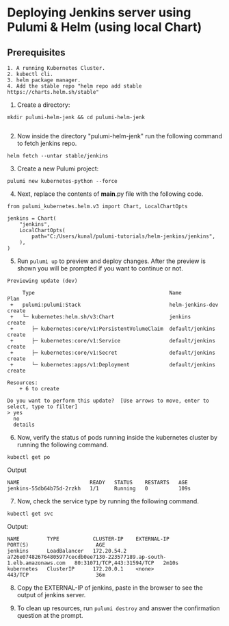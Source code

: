 # Deploying Jenkins server using Pulumi & Helm (using local Chart) 

## Prerequisites
```
1. A running Kubernetes Cluster.
2. kubectl cli.
3. helm package manager.
4. Add the stable repo "helm repo add stable https://charts.helm.sh/stable"

```

1. Create a directory:

```
mkdir pulumi-helm-jenk && cd pulumi-helm-jenk
  
```
2. Now inside the directory "pulumi-helm-jenk" run the following command to fetch jenkins repo.
```
helm fetch --untar stable/jenkins

```
3. Create a new Pulumi project:

```
pulumi new kubernetes-python --force

```
4. Next, replace the contents of __main__.py file with the following code.

```
from pulumi_kubernetes.helm.v3 import Chart, LocalChartOpts

jenkins = Chart(
    "jenkins",
    LocalChartOpts(
        path="C:/Users/kunal/pulumi-tutorials/helm-jenkins/jenkins",
    ),
)

```

5. Run `pulumi up` to preview and deploy changes.  After the preview is shown you will be
    prompted if you want to continue or not.
```
Previewing update (dev)

     Type                                            Name              Plan
 +   pulumi:pulumi:Stack                             helm-jenkins-dev  create
 +   └─ kubernetes:helm.sh/v3:Chart                  jenkins           create
 +      ├─ kubernetes:core/v1:PersistentVolumeClaim  default/jenkins   create
 +      ├─ kubernetes:core/v1:Service                default/jenkins   create
 +      ├─ kubernetes:core/v1:Secret                 default/jenkins   create
 +      └─ kubernetes:apps/v1:Deployment             default/jenkins   create                                                              
 
Resources:
    + 6 to create

Do you want to perform this update?  [Use arrows to move, enter to select, type to filter]
> yes
  no
  details

```

6. Now, verify the status of pods running inside the kubernetes cluster by running the following command.
```
kubectl get po

```
Output

```
NAME                       READY   STATUS    RESTARTS   AGE
jenkins-55db64b75d-2rzkh   1/1     Running   0          109s

```

7. Now, check the service type by running the following command.

```
kubectl get svc

```
Output:

```
NAME         TYPE           CLUSTER-IP    EXTERNAL-IP                                                        PORT(S)                      AGE
jenkins      LoadBalancer   172.20.54.2   a726e074826764805977cecdb0ee7130-223577189.ap-south-1.elb.amazonaws.com   80:31071/TCP,443:31594/TCP   2m10s
kubernetes   ClusterIP      172.20.0.1    <none>                                                                    443/TCP                      36m

```

8. Copy the EXTERNAL-IP of jenkins, paste in the browser to see the output of jenkins server.

9. To clean up resources, run `pulumi destroy` and answer the confirmation question at the prompt.
